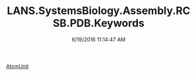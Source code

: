 ﻿---
title: LANS.SystemsBiology.Assembly.RCSB.PDB.Keywords
date: 6/19/2016 11:14:47 AM
---

[AtomUnit](T-LANS.SystemsBiology.Assembly.RCSB.PDB.Keywords.AtomUnit.html)
